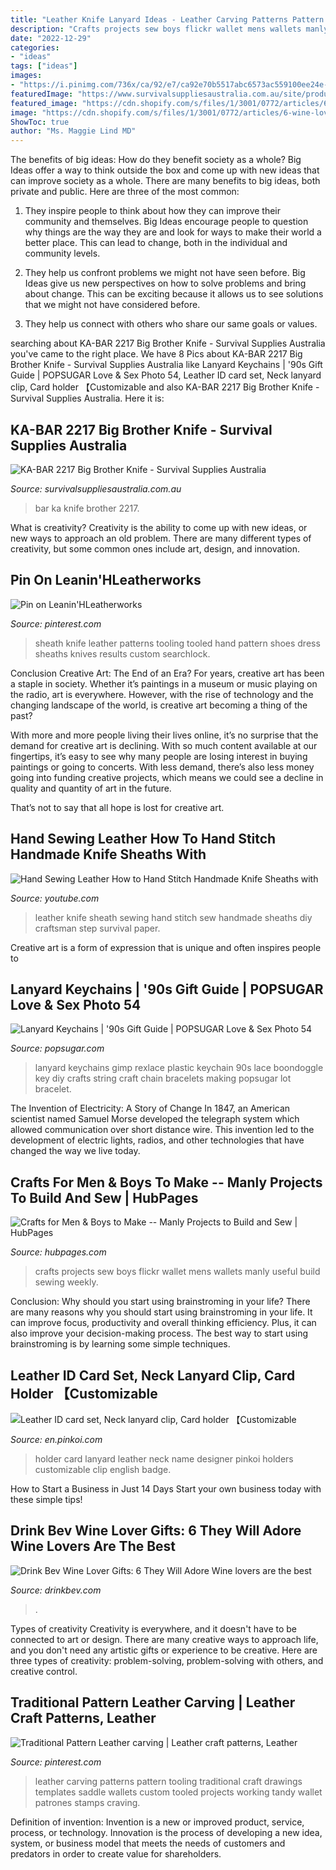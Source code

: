 ```yaml
---
title: "Leather Knife Lanyard Ideas - Leather Carving Patterns Pattern Tooling Traditional Craft Drawings Templates Saddle Wallets Custom Tooled Projects Working Tandy Wallet Patrones Stamps Craving"
description: "Crafts projects sew boys flickr wallet mens wallets manly useful build sewing weekly"
date: "2022-12-29"
categories:
- "ideas"
tags: ["ideas"]
images:
- "https://i.pinimg.com/736x/ca/92/e7/ca92e70b5517abc6573ac559100ee24e--leather-carving-leather-tooling.jpg"
featuredImage: "https://www.survivalsuppliesaustralia.com.au/site/products/5898_1.jpg"
featured_image: "https://cdn.shopify.com/s/files/1/3001/0772/articles/6-wine-lover-gifts-they-will-adore-124422_1200x1200.jpg?v=1618094905"
image: "https://cdn.shopify.com/s/files/1/3001/0772/articles/6-wine-lover-gifts-they-will-adore-124422_1200x1200.jpg?v=1618094905"
ShowToc: true
author: "Ms. Maggie Lind MD"
---
```



The benefits of big ideas: How do they benefit society as a whole?
Big Ideas offer a way to think outside the box and come up with new ideas that can improve society as a whole. There are many benefits to big ideas, both private and public. Here are three of the most common: 
1) They inspire people to think about how they can improve their community and themselves. Big Ideas encourage people to question why things are the way they are and look for ways to make their world a better place. This can lead to change, both in the individual and community levels.

2) They help us confront problems we might not have seen before. Big Ideas give us new perspectives on how to solve problems and bring about change. This can be exciting because it allows us to see solutions that we might not have considered before.

3) They help us connect with others who share our same goals or values.

	

		
searching about KA-BAR 2217 Big Brother Knife - Survival Supplies Australia you've came to the right place. We have 8 Pics about KA-BAR 2217 Big Brother Knife - Survival Supplies Australia like Lanyard Keychains | &#039;90s Gift Guide | POPSUGAR Love &amp; Sex Photo 54, Leather ID card set, Neck lanyard clip, Card holder 【Customizable and also KA-BAR 2217 Big Brother Knife - Survival Supplies Australia. Here it is:
		
    
## KA-BAR 2217 Big Brother Knife - Survival Supplies Australia

<img loading=lazy src="https://www.survivalsuppliesaustralia.com.au/site/products/5898_1.jpg" onerror="this.onerror=null;this.src='https://tse1.mm.bing.net/th?id=OIP.grHaToW9xJgP-las8qoY2gHaI4&amp;pid=15.1';" alt="KA-BAR 2217 Big Brother Knife - Survival Supplies Australia">

_Source: survivalsuppliesaustralia.com.au_

>bar ka knife brother 2217. 

	

What is creativity?
Creativity is the ability to come up with new ideas, or new ways to approach an old problem. There are many different types of creativity, but some common ones include art, design, and innovation.

    
## Pin On Leanin&#039;HLeatherworks

<img loading=lazy src="https://i.pinimg.com/736x/c7/03/32/c703329dae1ad100f4d622b3d25f69de--leather-pattern-knife-sheath.jpg" onerror="this.onerror=null;this.src='https://tse1.mm.bing.net/th?id=OIP.4XzSRRxSnPzM3Jf65ZG8aQHaJ4&amp;pid=15.1';" alt="Pin on Leanin&#039;HLeatherworks">

_Source: pinterest.com_

>sheath knife leather patterns tooling tooled hand pattern shoes dress sheaths knives results custom searchlock. 

	

Conclusion
Creative Art: The End of an Era?
For years, creative art has been a staple in society. Whether it’s paintings in a museum or music playing on the radio, art is everywhere. However, with the rise of technology and the changing landscape of the world, is creative art becoming a thing of the past?

With more and more people living their lives online, it’s no surprise that the demand for creative art is declining. With so much content available at our fingertips, it’s easy to see why many people are losing interest in buying paintings or going to concerts. With less demand, there’s also less money going into funding creative projects, which means we could see a decline in quality and quantity of art in the future.

That’s not to say that all hope is lost for creative art.

    
## Hand Sewing Leather How To Hand Stitch Handmade Knife Sheaths With

<img loading=lazy src="https://i.ytimg.com/vi/YE_hTVloTRo/maxresdefault.jpg" onerror="this.onerror=null;this.src='https://tse1.mm.bing.net/th?id=OIP.VJg_POrqii8PqoGNs3hIawHaEK&amp;pid=15.1';" alt="Hand Sewing Leather How to Hand Stitch Handmade Knife Sheaths with">

_Source: youtube.com_

>leather knife sheath sewing hand stitch sew handmade sheaths diy craftsman step survival paper. 

	

Creative art is a form of expression that is unique and often inspires people to

    
## Lanyard Keychains | &#039;90s Gift Guide | POPSUGAR Love &amp; Sex Photo 54

<img loading=lazy src="https://media1.popsugar-assets.com/files/thumbor/Tl5Fx00YzKYB_wEmG6duvF54o7k/fit-in/728xorig/filters:format_auto-!!-:strip_icc-!!-/2013/12/06/858/n/3019466/ec5fd6ebf1789e28_il_fullxfull.488766514_ksk9/i/Lanyard-Keychains.jpg" onerror="this.onerror=null;this.src='https://tse1.mm.bing.net/th?id=OIP.ey2EiciXFZSBYZXulm2ZxAHaE7&amp;pid=15.1';" alt="Lanyard Keychains | &#039;90s Gift Guide | POPSUGAR Love &amp; Sex Photo 54">

_Source: popsugar.com_

>lanyard keychains gimp rexlace plastic keychain 90s lace boondoggle key diy crafts string craft chain bracelets making popsugar lot bracelet. 

	

The Invention of Electricity: A Story of Change
In 1847, an American scientist named Samuel Morse developed the telegraph system which allowed communication over short distance wire. This invention led to the development of electric lights, radios, and other technologies that have changed the way we live today.

    
## Crafts For Men &amp; Boys To Make -- Manly Projects To Build And Sew | HubPages

<img loading=lazy src="https://usercontent1.hubstatic.com/9746372_f520.jpg" onerror="this.onerror=null;this.src='https://tse3.mm.bing.net/th?id=OIP.VVyU_UAUgcgziyiBZPhRkgHaFj&amp;pid=15.1';" alt="Crafts for Men &amp; Boys to Make -- Manly Projects to Build and Sew | HubPages">

_Source: hubpages.com_

>crafts projects sew boys flickr wallet mens wallets manly useful build sewing weekly. 

	

Conclusion: Why should you start using brainstroming in your life?
There are many reasons why you should start using brainstroming in your life. It can improve focus, productivity and overall thinking efficiency. Plus, it can also improve your decision-making process. The best way to start using brainstroming is by learning some simple techniques.

    
## Leather ID Card Set, Neck Lanyard Clip, Card Holder 【Customizable

<img loading=lazy src="http://cdn01.pinkoi.com/product/Ly7AexZr/0/800x0.jpg" onerror="this.onerror=null;this.src='https://tse2.mm.bing.net/th?id=OIP.KyElt1U4OhJ9Zz6jS6ET3QHaF7&amp;pid=15.1';" alt="Leather ID card set, Neck lanyard clip, Card holder 【Customizable">

_Source: en.pinkoi.com_

>holder card lanyard leather neck name designer pinkoi holders customizable clip english badge. 

	

How to Start a Business in Just 14 Days
Start your own business today with these simple tips!

    
## Drink Bev Wine Lover Gifts: 6 They Will Adore Wine Lovers Are The Best

<img loading=lazy src="https://cdn.shopify.com/s/files/1/3001/0772/articles/6-wine-lover-gifts-they-will-adore-124422_1200x1200.jpg?v=1618094905" onerror="this.onerror=null;this.src='https://tse2.mm.bing.net/th?id=OIP.04axdIB38LFO8XshqHYmGgHaE8&amp;pid=15.1';" alt="Drink Bev Wine Lover Gifts: 6 They Will Adore Wine lovers are the best">

_Source: drinkbev.com_

>. 

	

Types of creativity
Creativity is everywhere, and it doesn't have to be connected to art or design. There are many creative ways to approach life, and you don't need any artistic gifts or experience to be creative. Here are three types of creativity: problem-solving, problem-solving with others, and creative control.

    
## Traditional Pattern Leather Carving | Leather Craft Patterns, Leather

<img loading=lazy src="https://i.pinimg.com/736x/ca/92/e7/ca92e70b5517abc6573ac559100ee24e--leather-carving-leather-tooling.jpg" onerror="this.onerror=null;this.src='https://tse1.mm.bing.net/th?id=OIP.6X72iyKt-Rop6HI4RST00QHaHD&amp;pid=15.1';" alt="Traditional Pattern Leather carving | Leather craft patterns, Leather">

_Source: pinterest.com_

>leather carving patterns pattern tooling traditional craft drawings templates saddle wallets custom tooled projects working tandy wallet patrones stamps craving. 

	

Definition of invention:
Invention is a new or improved product, service, process, or technology. Innovation is the process of developing a new idea, system, or business model that meets the needs of customers and predators in order to create value for shareholders.

